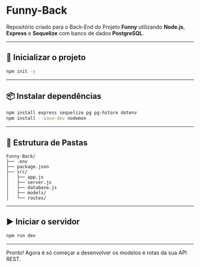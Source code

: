 # Funny-Back

Repositório criado para o Back-End do Projeto **Funny** utilizando **Node.js**, **Express** e **Sequelize** com banco de dados **PostgreSQL**.

---

## 🚀 Inicializar o projeto

```bash
npm init -y
```

---

## 📦 Instalar dependências

```bash
npm install express sequelize pg pg-hstore dotenv
npm install --save-dev nodemon
```

---

## 📁 Estrutura de Pastas

```
Funny-Back/
├── .env
├── package.json
├── src/
│   ├── app.js
│   ├── server.js
│   ├── database.js
│   ├── models/
│   └── routes/
```

---

## ▶️ Iniciar o servidor

```bash
npm run dev
```

---

Pronto! Agora é só começar a desenvolver os modelos e rotas da sua API REST.
